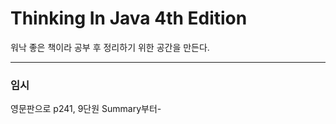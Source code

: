 Thinking In Java 4th Edition
=========
워낙 좋은 책이라 공부 후 정리하기 위한 공간을 만든다.
- - - - -
### 임시

영문판으로 p241, 9단원 Summary부터-